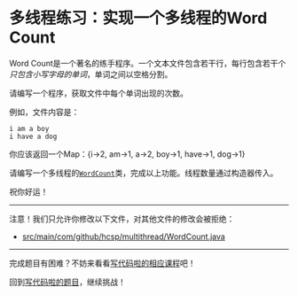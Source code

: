 # 多线程练习：实现一个多线程的Word Count

Word Count是一个著名的练手程序。一个文本文件包含若干行，每行包含若干个*只包含小写字母的单词*，单词之间以空格分割。

请编写一个程序，获取文件中每个单词出现的次数。

例如，文件内容是：

```
i am a boy
i have a dog
```

你应该返回一个Map：{i->2, am->1, a->2, boy->1, have->1, dog->1}

请编写一个多线程的[`WordCount`](https://github.com/hcsp/multithread-word-count/blob/master/src/main/com/github/hcsp/multithread/WordCount.java)类，完成以上功能。线程数量通过构造器传入。

祝你好运！

-----
注意！我们只允许你修改以下文件，对其他文件的修改会被拒绝：
- [src/main/com/github/hcsp/multithread/WordCount.java](https://github.com/hcsp/multithread-word-count/blob/master/src/main/com/github/hcsp/multithread/WordCount.java)
-----


完成题目有困难？不妨来看看[写代码啦的相应课程](https://xiedaimala.com/tasks/661cd7ab-7fea-47d0-8e11-555d6fca751d)吧！

回到[写代码啦的题目](https://xiedaimala.com/tasks/661cd7ab-7fea-47d0-8e11-555d6fca751d/quizzes/6c87ef57-7f06-4af2-9112-86dd27ff099d)，继续挑战！ 
